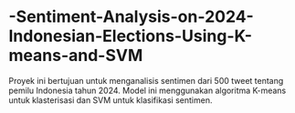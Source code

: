 # -Sentiment-Analysis-on-2024-Indonesian-Elections-Using-K-means-and-SVM
Proyek ini bertujuan untuk menganalisis sentimen dari 500 tweet tentang pemilu Indonesia tahun 2024. Model ini menggunakan algoritma K-means untuk klasterisasi dan SVM untuk klasifikasi sentimen.
